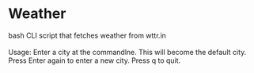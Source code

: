 <h1>Weather</h1> bash CLI script that fetches weather from wttr.in<br><br>
Usage: Enter a city at the commandlne. This will become the default city.<br>
       Press Enter again to enter a new city. Press q to quit.
